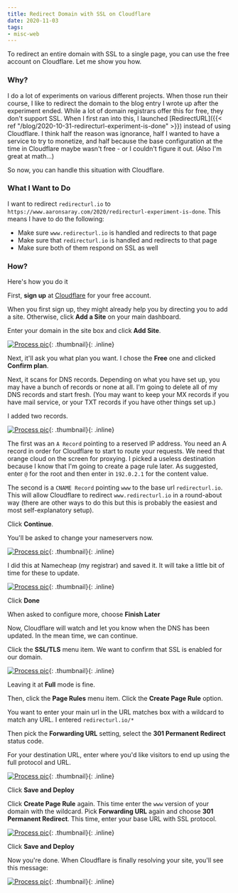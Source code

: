 ```yaml
---
title: Redirect Domain with SSL on Cloudflare
date: 2020-11-03
tags:
- misc-web
---
```

To redirect an entire domain with SSL to a single page, you can use the free account on Cloudflare. Let me show you how.

<!--more-->

### Why?

I do a lot of experiments on various different projects. When those run their course, I like to redirect the domain to the blog entry I wrote up after the experiment ended. While a lot of domain registrars offer this for free, they don't support SSL.  When I first ran into this, I launched [RedirectURL]({{< ref "/blog/2020-10-31-redirecturl-experiment-is-done" >}}) instead of using Cloudflare. I think half the reason was ignorance, half I wanted to have a service to try to monetize, and half because the base configuration at the time in Cloudflare maybe wasn't free - or I couldn't figure it out. (Also I'm great at math...)

So now, you can handle this situation with Cloudflare.

### What I Want to Do

I want to redirect `redirecturl.io` to `https://www.aaronsaray.com/2020/redirecturl-experiment-is-done`.  This means I have to do the following:

* Make sure `www.redirecturl.io` is handled and redirects to that page
* Make sure that `redirecturl.io` is handled and redirects to that page
* Make sure both of them respond on SSL as well

### How?

Here's how you do it

First, **sign up** at [Cloudflare](https://cloudflare.com) for your free account.

When you first sign up, they might already help you by directing you to add a site.  Otherwise, click **Add a Site** on your main dashboard.

Enter your domain in the site box and click **Add Site**.

[![Process pic](/uploads/2020/cloudflare-1.png)](/uploads/2020/cloudflare-1.png){: .thumbnail}{: .inline}

Next, it'll ask you what plan you want. I chose the **Free** one and clicked **Confirm plan**.

Next, it scans for DNS records.  Depending on what you have set up, you may have a bunch of records or none at all.  I'm going to delete all of my DNS records and start fresh. (You may want to keep your MX records if you have mail service, or your TXT records if you have other things set up.)

I added two records.  

[![Process pic](/uploads/2020/cloudflare-2.png)](/uploads/2020/cloudflare-2.png){: .thumbnail}{: .inline}

The first was an `A Record` pointing to a reserved IP address.  You need an A record in order for Cloudflare to start to route your requests.  We need that orange cloud on the screen for proxying.  I picked a useless destination because I know that I'm going to create a page rule later.  As suggested, enter `@` for the root and then enter in `192.0.2.1` for the content value.

The second is a `CNAME Record` pointing `www` to the base url `redirecturl.io`.  This will allow Cloudflare to redirect `www.redirecturl.io` in a round-about way (there are other ways to do this but this is probably the easiest and most self-explanatory setup).

Click **Continue**.

You'll be asked to change your nameservers now.

[![Process pic](/uploads/2020/cloudflare-3.png)](/uploads/2020/cloudflare-3.png){: .thumbnail}{: .inline}

I did this at Namecheap (my registrar) and saved it.  It will take a little bit of time for these to update.

[![Process pic](/uploads/2020/cloudflare-4.png)](/uploads/2020/cloudflare-4.png){: .thumbnail}{: .inline}

Click **Done**

When asked to configure more, choose **Finish Later**

Now, Cloudflare will watch and let you know when the DNS has been updated.  In the mean time, we can continue.

Click the **SSL/TLS** menu item.  We want to confirm that SSL is enabled for our domain.

[![Process pic](/uploads/2020/cloudflare-5.png)](/uploads/2020/cloudflare-5.png){: .thumbnail}{: .inline}

Leaving it at **Full** mode is fine.

Then, click the **Page Rules** menu item.  Click the **Create Page Rule** option.

You want to enter your main url in the URL matches box with a wildcard to match any URL.  I entered `redirecturl.io/*`

Then pick the **Forwarding URL** setting, select the **301 Permanent Redirect** status code.

For your destination URL, enter where you'd like visitors to end up using the full protocol and URL.

[![Process pic](/uploads/2020/cloudflare-6.png)](/uploads/2020/cloudflare-6.png){: .thumbnail}{: .inline}

Click **Save and Deploy**

Click **Create Page Rule** again.  This time enter the `www` version of your domain with the wildcard.  Pick **Forwarding URL** again and choose **301 Permanent Redirect**.  This time, enter your base URL with SSL protocol.

[![Process pic](/uploads/2020/cloudflare-7.png)](/uploads/2020/cloudflare-7.png){: .thumbnail}{: .inline}

Click **Save and Deploy**

Now you're done.  When Cloudflare is finally resolving your site, you'll see this message:

[![Process pic](/uploads/2020/cloudflare-8.png)](/uploads/2020/cloudflare-8.png){: .thumbnail}{: .inline}


